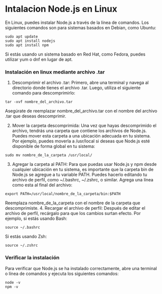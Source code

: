# Intalacion Node.js en Linux
En Linux, puedes instalar Node.js a través de la línea de comandos.
Los siguientes comandos son para sistemas basados en Debian, como Ubuntu:

```
sudo apt update
sudo apt install nodejs
sudo apt install npm
```
Si estás usando un sistema basado en Red Hat, como Fedora, puedes utilizar yum o dnf en lugar de apt.

### Instalación en linux mediante archivo .tar
1. Descomprimir el archivo .tar: Primero, abre una terminal y navega al directorio donde tienes el archivo .tar.
   Luego, utiliza el siguiente comando para descomprimirlo:
```
tar -xvf nombre_del_archivo.tar
```
Asegúrate de reemplazar nombre_del_archivo.tar con el nombre del archivo .tar que deseas descomprimir.

2. Mover la carpeta descomprimida: Una vez que hayas descomprimido el archivo, tendrás una carpeta que contiene los archivos de Node.js.
   Puedes mover esta carpeta a una ubicación adecuada en tu sistema. Por ejemplo, puedes moverla a /usr/local si deseas que Node.js esté disponible de forma global en tu sistema:
```
sudo mv nombre_de_la_carpeta /usr/local/
```
3. Agregar la carpeta al PATH: Para que puedas usar Node.js y npm desde cualquier ubicación en tu sistema,
   es importante que la carpeta bin de Node.js se agregue a tu variable PATH.
   Puedes hacerlo editando tu archivo de perfil, como ~/.bashrc, ~/.zshrc, o similar.
   Agrega una línea como esta al final del archivo:
```
export PATH=/usr/local/nombre_de_la_carpeta/bin:$PATH
```
Reemplaza nombre_de_la_carpeta con el nombre de la carpeta que descomprimiste.
4. Recargar el archivo de perfil: Después de editar el archivo de perfil,
   recárgalo para que los cambios surtan efecto. Por ejemplo, si estás usando Bash:
```
source ~/.bashrc
```
Si estás usando Zsh:
```
source ~/.zshrc
```
### Verificar la instalación
Para verificar que Node.js se ha instalado correctamente,
abre una terminal o línea de comandos y ejecuta los siguientes comandos:
```
node -v
npm -v
```
